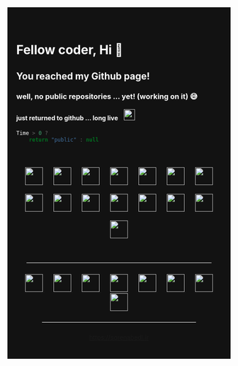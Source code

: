 <div style="background:#121212;padding:40px 20px;color:white;">
<h1>Fellow coder, Hi 👋</h1>
<h2>You reached my Github page!</h2>

<h3>well, no public repositories ... yet! (working on it) 😅</h3>
<h4>
    just returned to github ... long live  
    <a style="margin:10px;margin-bottom: -7px;" href="https://dev.azure.com" target="_blank">
        <img height="25" width="25" src="https://sorenabedi.ir/images/skillset/azure-devops.svg" />
    </a>
</h4>



```js
Time > 0 ?
    return "public" : null
```

<div style="margin-top:45px;text-align:center;">
<img  style="margin:10px"  height="40" width="40" src="https://sorenabedi.ir/images/skillset/sass.svg" />
<img  style="margin:10px"  height="40" width="40" src="https://sorenabedi.ir/images/skillset/js.svg" />
<img  style="margin:10px"  height="40" width="40" src="https://sorenabedi.ir/images/skillset/typescript.svg" />
<img   style="margin:10px" height="40" width="40" src="https://sorenabedi.ir/images/skillset/webgl.svg" />
<img   style="margin:10px" height="40" width="40" src="https://sorenabedi.ir/images/skillset/react.svg" />
<img   style="margin:10px" height="40" width="40" src="https://sorenabedi.ir/images/skillset/node.svg" />
<img   style="margin:10px" height="40" width="40" src="https://sorenabedi.ir/images/skillset/lua.svg" />
<img  style="margin:10px"  height="40" width="40" src="https://sorenabedi.ir/images/skillset/golang.svg" />
<img   style="margin:10px" height="40" width="40" src="https://sorenabedi.ir/images/skillset/c.svg" />
<img   style="margin:10px" height="40" width="40" src="https://sorenabedi.ir/images/skillset/cpp.svg" />
<img   style="margin:10px" height="40" width="40" src="https://sorenabedi.ir/images/skillset/rust.svg" />
<img   style="margin:10px" height="40" width="40" src="https://sorenabedi.ir/images/skillset/php.svg" />
<img   style="margin:10px" height="40" width="40" src="https://sorenabedi.ir/images/skillset/python.svg" />
<img   style="margin:10px" height="40" width="40" src="https://sorenabedi.ir/images/skillset/scala.svg" />
<img   style="margin:10px" height="40" width="40" src="https://sorenabedi.ir/images/skillset/bash.svg" />
</div>

<div style="margin-top:45px;text-align:center">
<hr style="width:90%;margin:25px auto;background-color:white"/>
<a   style="margin:10px" href="https://t.me/sorenabedi" target="_blank">
<img height="40" width="40" src="https://sorenabedi.ir/images/social/tumblr.svg" />
</a>
<a   style="margin:10px" href="live://soren.abedi" target="_blank">
<img height="40" width="40" src="https://sorenabedi.ir/images/social/skype.svg" />
</a>
<a  style="margin:10px"  href="https://fb.com/sorenabedi.ir" target="_blank">
<img height="40" width="40" src="https://sorenabedi.ir/images/social/facebook.svg" />
</a>
<a  style="margin:10px"  href="https://instagram.com/soren_ss" target="_blank">
<img height="40" width="40" src="https://sorenabedi.ir/images/social/instagram.svg" />
</a>
<a  style="margin:10px"  href="https://twitter.com/sorenabedi" target="_blank">
<img height="40" width="40" src="https://sorenabedi.ir/images/social/twitter.svg" />
</a>
<a   style="margin:10px" href="mailto:soren.abedi@gmail.com" target="_blank">
<img height="40" width="40" src="https://sorenabedi.ir/images/social/google-plus.svg" />
</a>
<a   style="margin:10px" href="https://open.spotify.com/user/soren.abedi" target="_blank">
<img height="40" width="40" src="https://sorenabedi.ir/images/social/spotify.svg" />
</a>
<a   style="margin:10px" href="https://www.linkedin.com/in/soren-abedi" target="_blank">
<img height="40" width="40" src="https://sorenabedi.ir/images/social/linkedin.svg" />
</a>
<hr style="width:75%;margin:25px auto;background-color:white""/>
<a   style="margin:10px" href="https://sorenabedi.ir" target="_blank">
https://sorenabedi.ir
</a>
</div>
</div>
